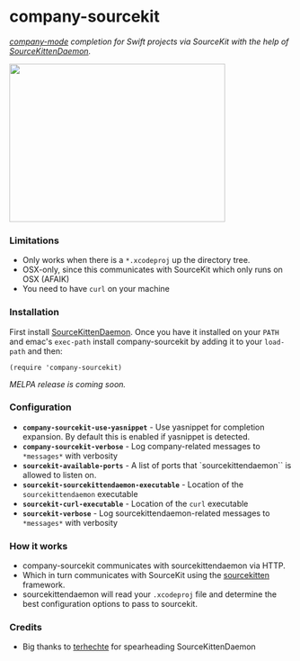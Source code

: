 # company-sourcekit

_[company-mode][company] completion for Swift projects via SourceKit with the help of [SourceKittenDaemon][sourcekittendaemon]._

<img src="https://raw.githubusercontent.com/nathankot/company-sourcekit/master/screen.gif" width="384" height="281" />

### Limitations

* Only works when there is a `*.xcodeproj` up the directory tree.
* OSX-only, since this communicates with SourceKit which only runs on OSX (AFAIK)
* You need to have `curl` on your machine

### Installation

First install [SourceKittenDaemon][sourcekittendaemon]. Once you have it
installed on your `PATH` and emac's `exec-path` install company-sourcekit by
adding it to your `load-path` and then:

```elisp
(require 'company-sourcekit)
```

_MELPA release is coming soon._

### Configuration

* __`company-sourcekit-use-yasnippet`__ - Use yasnippet for completion expansion. By default this is enabled if yasnippet is detected.
* __`company-sourcekit-verbose`__ - Log company-related messages to `*messages*` with verbosity
* __`sourcekit-available-ports`__ - A list of ports that `sourcekittendaemon`` is allowed to listen on.
* __`sourcekit-sourcekittendaemon-executable`__ - Location of the `sourcekittendaemon` executable
* __`sourcekit-curl-executable`__ - Location of the `curl` executable
* __`sourcekit-verbose`__ - Log sourcekittendaemon-related messages to `*messages*` with verbosity

### How it works

* company-sourcekit communicates with sourcekittendaemon via HTTP.
* Which in turn communicates with SourceKit using the [sourcekitten][sourcekitten] framework.
* sourcekittendaemon will read your `.xcodeproj` file and determine the best configuration options to pass to sourcekit.

### Credits

* Big thanks to [terhechte][terhechte] for spearheading SourceKittenDaemon

[terhechte]: https://github.com/terhechte
[company]: https://github.com/company-mode/company-mode
[sourcekittendaemon]: https://github.com/terhechte/SourceKittenDaemon
[sourcekitten]: https://github.com/jpsim/SourceKitten
